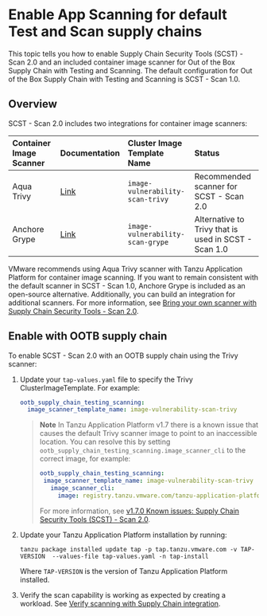 # Enable App Scanning for default Test and Scan supply chains

This topic tells you how to enable Supply Chain Security Tools (SCST) - Scan 2.0
and an included container image scanner for Out of the Box Supply Chain with Testing and Scanning.
The default configuration for Out of the Box Supply Chain with Testing and Scanning is SCST - Scan 1.0.

## <a id="overview"></a> Overview

SCST - Scan 2.0 includes two integrations for container image scanners:

| Container Image Scanner | Documentation | Cluster Image Template Name |  Status |
|:--- |:--- |:--- |:--- |
| Aqua Trivy | [Link](https://aquasecurity.github.io/trivy) | `image-vulnerability-scan-trivy` | Recommended scanner for SCST - Scan 2.0 |
| Anchore Grype | [Link](https://github.com/anchore/grype) | `image-vulnerability-scan-grype` | Alternative to Trivy that is used in SCST - Scan 1.0 |

VMware recommends using Aqua Trivy scanner with Tanzu Application Platform for
container image scanning. If you want to remain consistent with the default scanner
in SCST - Scan 1.0, Anchore Grype is included as an open-source
alternative.  Additionally, you can build an integration for additional
scanners. For more information, see  [Bring your own scanner with Supply Chain Security Tools - Scan 2.0](./bring-your-own-scanner.hbs.md).

## <a id="enable-supply-chain"></a> Enable with OOTB supply chain

To enable SCST - Scan 2.0 with an OOTB supply chain using the Trivy scanner:

1. Update your `tap-values.yaml` file to specify the Trivy ClusterImageTemplate. For example:

    ```yaml
    ootb_supply_chain_testing_scanning:
      image_scanner_template_name: image-vulnerability-scan-trivy
    ```

    >**Note** In Tanzu Application Platform v1.7 there is a known issue that causes the default
    >Trivy scanner image to point to an inaccessible location.
    >You can resolve this by setting `ootb_supply_chain_testing_scanning.image_scanner_cli` to the correct
    >image, for example:
    >
    >```yaml
    >ootb_supply_chain_testing_scanning:
    >  image_scanner_template_name: image-vulnerability-scan-trivy
    >    image_scanner_cli:
    >      image: registry.tanzu.vmware.com/tanzu-application-platform/tap-packages@sha256:675673a6d495d6f6a688497b754cee304960d9ad56e194cf4f4ea6ab53ca71d6
    >```
    >
    > For more information, see [v1.7.0 Known issues: Supply Chain Security Tools (SCST) - Scan 2.0](../release-notes.hbs.md#1-7-0-scst-scan-ki).

1. Update your Tanzu Application Platform installation by running:

    ```console
    tanzu package installed update tap -p tap.tanzu.vmware.com -v TAP-VERSION  --values-file tap-values.yaml -n tap-install
    ```

    Where `TAP-VERSION` is the version of Tanzu Application Platform installed.

1. Verify the scan capability is working as expected by creating a workload. See [Verify scanning with Supply Chain integration](./verify-app-scanning-supply-chain.hbs.md).
